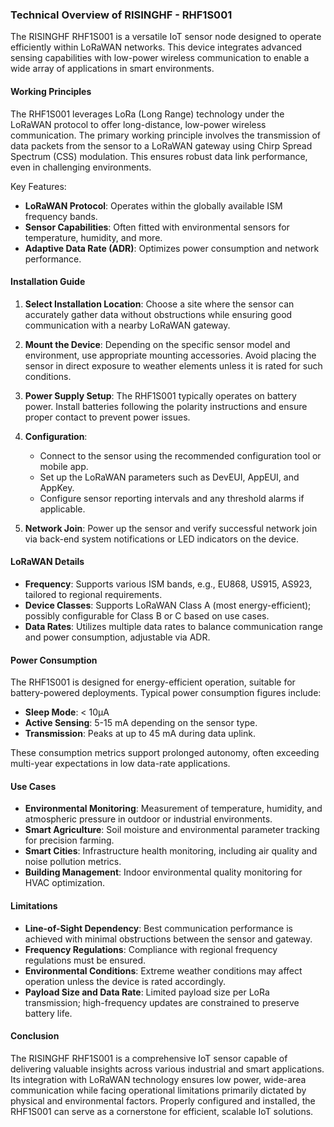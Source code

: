 ### Technical Overview of RISINGHF - RHF1S001

The RISINGHF RHF1S001 is a versatile IoT sensor node designed to operate efficiently within LoRaWAN networks. This device integrates advanced sensing capabilities with low-power wireless communication to enable a wide array of applications in smart environments.

#### Working Principles

The RHF1S001 leverages LoRa (Long Range) technology under the LoRaWAN protocol to offer long-distance, low-power wireless communication. The primary working principle involves the transmission of data packets from the sensor to a LoRaWAN gateway using Chirp Spread Spectrum (CSS) modulation. This ensures robust data link performance, even in challenging environments.

Key Features:
- **LoRaWAN Protocol**: Operates within the globally available ISM frequency bands.
- **Sensor Capabilities**: Often fitted with environmental sensors for temperature, humidity, and more.
- **Adaptive Data Rate (ADR)**: Optimizes power consumption and network performance.

#### Installation Guide

1. **Select Installation Location**: Choose a site where the sensor can accurately gather data without obstructions while ensuring good communication with a nearby LoRaWAN gateway.

2. **Mount the Device**: Depending on the specific sensor model and environment, use appropriate mounting accessories. Avoid placing the sensor in direct exposure to weather elements unless it is rated for such conditions.

3. **Power Supply Setup**: The RHF1S001 typically operates on battery power. Install batteries following the polarity instructions and ensure proper contact to prevent power issues.

4. **Configuration**:
   - Connect to the sensor using the recommended configuration tool or mobile app.
   - Set up the LoRaWAN parameters such as DevEUI, AppEUI, and AppKey.
   - Configure sensor reporting intervals and any threshold alarms if applicable.

5. **Network Join**: Power up the sensor and verify successful network join via back-end system notifications or LED indicators on the device.

#### LoRaWAN Details

- **Frequency**: Supports various ISM bands, e.g., EU868, US915, AS923, tailored to regional requirements.
- **Device Classes**: Supports LoRaWAN Class A (most energy-efficient); possibly configurable for Class B or C based on use cases.
- **Data Rates**: Utilizes multiple data rates to balance communication range and power consumption, adjustable via ADR.

#### Power Consumption

The RHF1S001 is designed for energy-efficient operation, suitable for battery-powered deployments. Typical power consumption figures include:
- **Sleep Mode**: < 10µA
- **Active Sensing**: 5-15 mA depending on the sensor type.
- **Transmission**: Peaks at up to 45 mA during data uplink.

These consumption metrics support prolonged autonomy, often exceeding multi-year expectations in low data-rate applications.

#### Use Cases

- **Environmental Monitoring**: Measurement of temperature, humidity, and atmospheric pressure in outdoor or industrial environments.
- **Smart Agriculture**: Soil moisture and environmental parameter tracking for precision farming.
- **Smart Cities**: Infrastructure health monitoring, including air quality and noise pollution metrics.
- **Building Management**: Indoor environmental quality monitoring for HVAC optimization.

#### Limitations

- **Line-of-Sight Dependency**: Best communication performance is achieved with minimal obstructions between the sensor and gateway.
- **Frequency Regulations**: Compliance with regional frequency regulations must be ensured.
- **Environmental Conditions**: Extreme weather conditions may affect operation unless the device is rated accordingly.
- **Payload Size and Data Rate**: Limited payload size per LoRa transmission; high-frequency updates are constrained to preserve battery life.

#### Conclusion

The RISINGHF RHF1S001 is a comprehensive IoT sensor capable of delivering valuable insights across various industrial and smart applications. Its integration with LoRaWAN technology ensures low power, wide-area communication while facing operational limitations primarily dictated by physical and environmental factors. Properly configured and installed, the RHF1S001 can serve as a cornerstone for efficient, scalable IoT solutions.